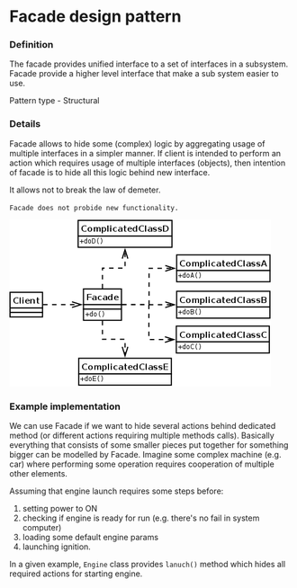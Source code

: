 Facade design pattern
=====================

### Definition

The facade provides unified interface to a set of interfaces in a subsystem.
Facade provide a higher level interface that make a sub system easier to use.

Pattern type - Structural

### Details

Facade allows to hide some (complex) logic by aggregating usage of multiple interfaces in a simpler manner.
If client is intended to perform an action which requires usage of multiple
interfaces (objects), then intention of facade is to hide all this logic behind new interface.

It allows not to break the law of demeter.

`Facade does not probide new functionality.`

![](facade.png)

### Example implementation

We can use Facade if we want to hide several actions behind dedicated method (or 
different actions requiring multiple methods calls). Basically everything
that consists of some smaller pieces put together for something bigger can
be modelled by Facade. Imagine some complex machine (e.g. car) where performing
some operation requires cooperation of multiple other elements.

Assuming that engine launch requires some steps before:
1. setting power to ON
2. checking if engine is ready for run (e.g. there's no fail in system computer)
3. loading some default engine params 
4. launching ignition.

In a given example, `Engine` class provides `lanuch()` method which hides
all required actions for starting engine.
